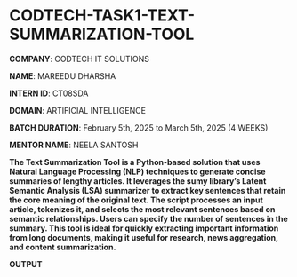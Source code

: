# CODTECH-TASK1-TEXT-SUMMARIZATION-TOOL

**COMPANY**: CODTECH IT SOLUTIONS

**NAME**: MAREEDU DHARSHA

**INTERN ID**: CT08SDA

**DOMAIN**: ARTIFICIAL INTELLIGENCE

**BATCH DURATION**: February 5th, 2025 to March 5th, 2025 (4 WEEKS)

**MENTOR NAME**: NEELA SANTOSH

**The Text Summarization Tool is a Python-based solution that uses Natural Language Processing (NLP) techniques to generate concise summaries of lengthy articles. It leverages the sumy library’s Latent Semantic Analysis (LSA) summarizer to extract key sentences that retain the core meaning of the original text. The script processes an input article, tokenizes it, and selects the most relevant sentences based on semantic relationships. Users can specify the number of sentences in the summary. This tool is ideal for quickly extracting important information from long documents, making it useful for research, news aggregation, and content summarization.**

**OUTPUT**

